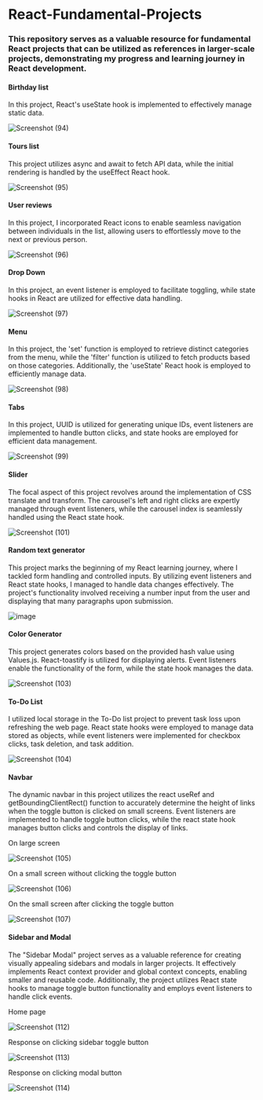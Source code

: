 # React-Fundamental-Projects

### This repository serves as a valuable resource for fundamental React projects that can be utilized as references in larger-scale projects, demonstrating my progress and learning journey in React development.

#### Birthday list

In this project, React's useState hook is implemented to effectively manage static data.

![Screenshot (94)](https://github.com/VVSD-Charan/React-Fundamental-Projects/assets/105978561/9d7c48c1-d61c-405f-a7f1-b2a386cebc83)

#### Tours list

This project utilizes async and await to fetch API data, while the initial rendering is handled by the useEffect React hook.

![Screenshot (95)](https://github.com/VVSD-Charan/React-Fundamental-Projects/assets/105978561/3cd6dcfc-0821-4370-b307-5059eae686a2)

#### User reviews

In this project, I incorporated React icons to enable seamless navigation between individuals in the list, allowing users to effortlessly move to the next or previous person.

![Screenshot (96)](https://github.com/VVSD-Charan/React-Fundamental-Projects/assets/105978561/b0a816cc-aaa8-44d7-8a62-9a9a4bf021a1)

#### Drop Down

In this project, an event listener is employed to facilitate toggling, while state hooks in React are utilized for effective data handling.

![Screenshot (97)](https://github.com/VVSD-Charan/React-Fundamental-Projects/assets/105978561/a9a10650-815e-46bd-944e-9bd4a07ab71b)

#### Menu 

In this project, the 'set' function is employed to retrieve distinct categories from the menu, while the 'filter' function is utilized to fetch products based on those categories. Additionally, the 'useState' React hook is employed to efficiently manage data.

![Screenshot (98)](https://github.com/VVSD-Charan/React-Fundamental-Projects/assets/105978561/42f13308-fe37-4e1d-aedc-7651b694845a)

#### Tabs

In this project, UUID is utilized for generating unique IDs, event listeners are implemented to handle button clicks, and state hooks are employed for efficient data management.

![Screenshot (99)](https://github.com/VVSD-Charan/React-Fundamental-Projects/assets/105978561/446d6a1d-1fb8-474f-b012-5369e2a1bbbc)

#### Slider

The focal aspect of this project revolves around the implementation of CSS translate and transform. The carousel's left and right clicks are expertly managed through event listeners, while the carousel index is seamlessly handled using the React state hook.

![Screenshot (101)](https://github.com/VVSD-Charan/React-Fundamental-Projects/assets/105978561/255020b1-7e34-4229-8cfc-7b3febb51d34)

#### Random text generator

This project marks the beginning of my React learning journey, where I tackled form handling and controlled inputs. By utilizing event listeners and React state hooks, I managed to handle data changes effectively. The project's functionality involved receiving a number input from the user and displaying that many paragraphs upon submission.

![image](https://github.com/VVSD-Charan/React-Fundamental-Projects/assets/105978561/16c9b786-fab1-4fd4-b71d-afb4bfac2d03)

#### Color Generator

This project generates colors based on the provided hash value using Values.js. React-toastify is utilized for displaying alerts. Event listeners enable the functionality of the form, while the state hook manages the data.

![Screenshot (103)](https://github.com/VVSD-Charan/React-Fundamental-Projects/assets/105978561/aaba4f89-66c4-4898-8cd0-dd349da5a799)

#### To-Do List

I utilized local storage in the To-Do list project to prevent task loss upon refreshing the web page. React state hooks were employed to manage data stored as objects, while event listeners were implemented for checkbox clicks, task deletion, and task addition.

![Screenshot (104)](https://github.com/VVSD-Charan/React-Fundamental-Projects/assets/105978561/e5d6d2b7-6baf-4961-9a6c-3cfd11af7324)

#### Navbar

The dynamic navbar in this project utilizes the react useRef and getBoundingClientRect() function to accurately determine the height of links when the toggle button is clicked on small screens. Event listeners are implemented to handle toggle button clicks, while the react state hook manages button clicks and controls the display of links.

On large screen

![Screenshot (105)](https://github.com/VVSD-Charan/React-Fundamental-Projects/assets/105978561/215aba9c-54ee-4dec-bf76-4796a2c029a7)

On a small screen without clicking the toggle button

![Screenshot (106)](https://github.com/VVSD-Charan/React-Fundamental-Projects/assets/105978561/bddeef55-a088-4889-8dd2-f9d22ca7e998)

On the small screen after clicking the toggle button

![Screenshot (107)](https://github.com/VVSD-Charan/React-Fundamental-Projects/assets/105978561/2be37a82-7ced-472f-8561-a30502a63c61)

#### Sidebar and Modal

The "Sidebar Modal" project serves as a valuable reference for creating visually appealing sidebars and modals in larger projects. It effectively implements React context provider and global context concepts, enabling smaller and reusable code. Additionally, the project utilizes React state hooks to manage toggle button functionality and employs event listeners to handle click events.

Home page

![Screenshot (112)](https://github.com/VVSD-Charan/React-Fundamental-Projects/assets/105978561/b8a9895a-d7ff-4015-b6d5-3e7621d063dc)


Response on clicking sidebar toggle button

![Screenshot (113)](https://github.com/VVSD-Charan/React-Fundamental-Projects/assets/105978561/f0bcc128-629a-4fba-b6bb-31dbf964cfcc)


Response on clicking modal button

![Screenshot (114)](https://github.com/VVSD-Charan/React-Fundamental-Projects/assets/105978561/e73f8485-660f-4cea-9573-d5c2712c4a6d)






